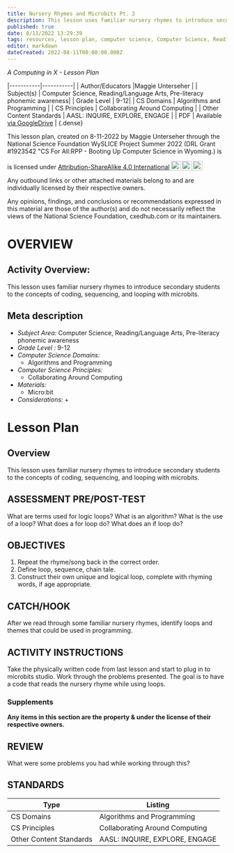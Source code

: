 ```yaml
---
title: Nursery Rhymes and Microbits Pt. 2
description: This lesson uses familiar nursery rhymes to introduce secondary students to the concepts of coding, sequencing, and looping with microbits.
published: true
date: 8/11/2022 13:29:39
tags: resources, lesson plan, computer science, Computer Science, Reading/Language Arts, Pre-literacy phonemic awareness 
editor: markdown
dateCreated: 2022-08-11T00:00:00.000Z
---
```

*A Computing in X - Lesson Plan*

|-----------|-----------|
| Author/Educators |Maggie Unterseher |
| Subject(s) | Computer Science, Reading/Language Arts, Pre-literacy phonemic awareness|
| Grade Level | 9-12|
| CS Domains | Algorithms and Programming |
| CS Principles | Collaborating Around Computing |
| Other Content Standards | AASL: INQUIRE, EXPLORE, ENGAGE | 
| PDF | Available [via GoogleDrive]() |
{.dense}






This lesson plan, created on 8-11-2022 by Maggie Unterseher through the National Science Foundation WySLICE Project Summer 2022 (DRL Grant #1923542 "CS For All:RPP - Booting Up Computer Science in Wyoming.) is  <p xmlns:cc="http://creativecommons.org/ns#" >  is licensed under <a href="http://creativecommons.org/licenses/by-sa/4.0/?ref=chooser-v1" target="_blank" rel="license noopener noreferrer" style="display:inline-block;">Attribution-ShareAlike 4.0 International<img style="height:22px!important;margin-left:3px;vertical-align:text-bottom;" src="https://mirrors.creativecommons.org/presskit/icons/cc.svg?ref=chooser-v1"><img style="height:22px!important;margin-left:3px;vertical-align:text-bottom;" src="https://mirrors.creativecommons.org/presskit/icons/by.svg?ref=chooser-v1"><img style="height:22px!important;margin-left:3px;vertical-align:text-bottom;" src="https://mirrors.creativecommons.org/presskit/icons/sa.svg?ref=chooser-v1"></a></p>


Any outbound links or other attached materials belong to and are individually licensed by their respective owners. 


Any opinions, findings, and conclusions or recommendations expressed in this material are those of the author(s) and do not necessarily reflect the views of the National Science Foundation, cxedhub.com or its maintainers.


# OVERVIEW
## Activity Overview:  
This lesson uses familiar nursery rhymes to introduce secondary students to the concepts of coding, sequencing, and looping with microbits.
## Meta description
+ *Subject Area:* Computer Science, Reading/Language Arts, Pre-literacy phonemic awareness 
+ *Grade Level :* 9-12 
+ *Computer Science Domains:*
   + Algorithms and Programming
+ *Computer Science Principles:*
   + Collaborating Around Computing
+ *Materials:* 
   + Micro:bit
+ *Considerations:*
   + 


# Lesson Plan
## Overview
This lesson uses familiar nursery rhymes to introduce secondary students to the concepts of coding, sequencing, and looping with microbits.
## ASSESSMENT PRE/POST-TEST
What are terms used for logic loops?
What is an algorithm?
What is the use of a loop?
What does a for loop do?
What does an if loop do?
## OBJECTIVES
1.  Repeat the rhyme/song back in the correct order.
2.  Define loop, sequence, chain tale.
3.  Construct their own unique and logical loop, complete with rhyming words, if age appropriate.


## CATCH/HOOK
After we read through some familiar nursery rhymes, identify loops and themes that could be used in programming.


## ACTIVITY INSTRUCTIONS
Take the physically written code from last lesson and start to plug in to microbits studio.
Work through the problems presented.
The goal is to have a code that reads the nursery rhyme while using loops.


### Supplements
**Any items in this section are the property & under the license of their respective owners.**






## REVIEW
What were some problems you had while working through this?
## STANDARDS        
| Type | Listing | 
|-----------|-----------|
| CS Domains  | Algorithms and Programming|
| CS Principles   | Collaborating Around Computing|
| Other Content Standards | AASL: INQUIRE, EXPLORE, ENGAGE  |